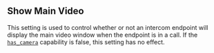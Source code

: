 ## Show Main Video

This setting is used to control whether or not an intercom endpoint will display the main video window when the endpoint is in a call. If the [`has_camera`][1] capability is false, this setting has no effect.

[1]:	https://control4.github.io/docs-driverworks-proxyprotocol/#has-camera